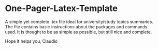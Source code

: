 # One-Pager-Latex-Template
A simple yet complete .tex file ideal for university/study topics summaries.
The file contains basic instructions about the packages and commands used.
It is thought to be as simple as possible, but still nice and complete.

Hope it helps you,
Claudio
